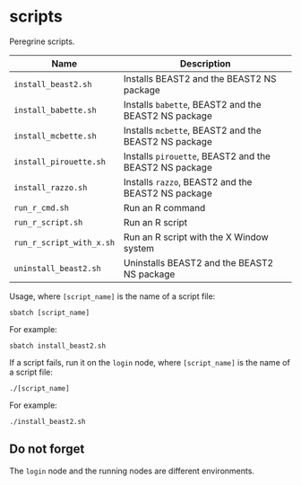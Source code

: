 # scripts

Peregrine scripts.

Name                    |Description
------------------------|----------------------------------------------------
`install_beast2.sh`     |Installs BEAST2 and the BEAST2 NS package
`install_babette.sh`    |Installs `babette`, BEAST2 and the BEAST2 NS package
`install_mcbette.sh`    |Installs `mcbette`, BEAST2 and the BEAST2 NS package
`install_pirouette.sh`  |Installs `pirouette`, BEAST2 and the BEAST2 NS package
`install_razzo.sh`      |Installs `razzo`, BEAST2 and the BEAST2 NS package
`run_r_cmd.sh`          |Run an R command
`run_r_script.sh`       |Run an R script
`run_r_script_with_x.sh`|Run an R script with the X Window system
`uninstall_beast2.sh`   |Uninstalls BEAST2 and the BEAST2 NS package

Usage, where `[script_name]` is the name of a script file:

```
sbatch [script_name]
```

For example:

```
sbatch install_beast2.sh
```

If a script fails, run it on the `login` node, 
where `[script_name]` is the name of a script file:

```
./[script_name]
```

For example:

```
./install_beast2.sh
```

## Do not forget

The `login` node and the running nodes are different environments.


